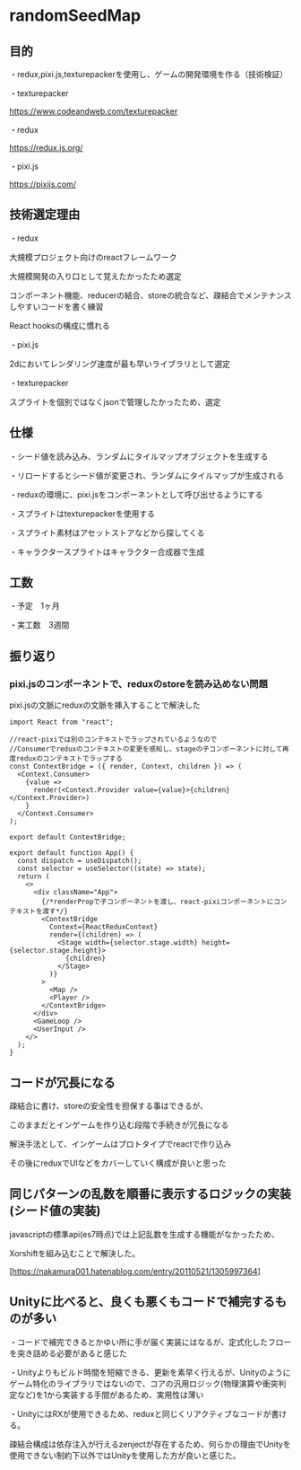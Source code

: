 # randomSeedMap

## 目的
・redux,pixi.js,texturepackerを使用し、ゲームの開発環境を作る（技術検証）

・texturepacker

https://www.codeandweb.com/texturepacker

・redux

https://redux.js.org/

・pixi.js

https://pixijs.com/

## 技術選定理由
・redux

大規模プロジェクト向けのreactフレームワーク

大規模開発の入り口として覚えたかったため選定

コンポーネント機能、reducerの結合、storeの統合など、疎結合でメンテナンスしやすいコードを書く練習

React hooksの構成に慣れる

・pixi.js

2dにおいてレンダリング速度が最も早いライブラリとして選定

・texturepacker

スプライトを個別ではなくjsonで管理したかったため、選定

## 仕様

・シード値を読み込み、ランダムにタイルマップオブジェクトを生成する

・リロードするとシード値が変更され、ランダムにタイルマップが生成される

・reduxの環境に、pixi.jsをコンポーネントとして呼び出せるようにする

・スプライトはtexturepackerを使用する

・スプライト素材はアセットストアなどから探してくる

・キャラクタースプライトはキャラクター合成器で生成


## 工数

・予定　1ヶ月

・実工数　3週間

## 振り返り

### pixi.jsのコンポーネントで、reduxのstoreを読み込めない問題

pixi.jsの文脈にreduxの文脈を挿入することで解決した

```
import React from "react";

//react-pixiでは別のコンテキストでラップされているようなので
//Consumerでreduxのコンテキストの変更を感知し、stageの子コンポーネントに対して再度reduxのコンテキストでラップする
const ContextBridge = ({ render, Context, children }) => (
  <Context.Consumer>
    {value =>
      render(<Context.Provider value={value}>{children}</Context.Provider>)
    }
  </Context.Consumer>
);

export default ContextBridge;

```
```
export default function App() {
  const dispatch = useDispatch();
  const selector = useSelector((state) => state);
  return (
    <>
      <div className="App">
        {/*renderPropで子コンポーネントを渡し、react-pixiコンポーネントにコンテキストを渡す*/}
        <ContextBridge
          Context={ReactReduxContext}
          render={(children) => (
            <Stage width={selector.stage.width} height={selector.stage.height}>
              {children}
            </Stage>
          )}
        >
          <Map />
          <Player />
        </ContextBridge>
      </div>
      <GameLoop />
      <UserInput />
    </>
  );
}
```

## コードが冗長になる

疎結合に書け、storeの安全性を担保する事はできるが、

このままだとインゲームを作り込む段階で手続きが冗長になる

解決手法として、インゲームはプロトタイプでreactで作り込み

その後にreduxでUIなどをカバーしていく構成が良いと思った

## 同じパターンの乱数を順番に表示するロジックの実装(シード値の実装)

 javascriptの標準api(es7時点)では上記乱数を生成する機能がなかったため、

Xorshiftを組み込むことで解決した。

[https://nakamura001.hatenablog.com/entry/20110521/1305997364]

## Unityに比べると、良くも悪くもコードで補完するものが多い

・コードで補完できるとかゆい所に手が届く実装にはなるが、定式化したフローを突き詰める必要があると感じた

・Unityよりもビルド時間を短縮できる、更新を素早く行えるが、Unityのようにゲーム特化のライブラリではないので、コアの汎用ロジック(物理演算や衝突判定など)を1から実装する手間があるため、実用性は薄い

・UnityにはRXが使用できるため、reduxと同じくリアクティブなコードが書ける。

疎結合構成は依存注入が行えるzenjectが存在するため、何らかの理由でUnityを使用できない制約下以外ではUnityを使用した方が良いと感じた。
